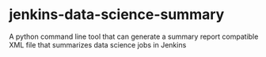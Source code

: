 # jenkins-data-science-summary
A python command line tool that can generate a summary report compatible XML file that summarizes data science jobs in Jenkins
